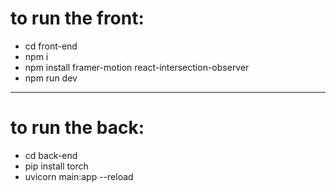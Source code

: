 # to run the front:

- cd front-end
- npm i
- npm install framer-motion react-intersection-observer
- npm run dev

---

# to run the back:

- cd back-end
- pip install torch
- uvicorn main:app --reload
